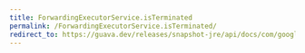 ```yaml
---
title: ForwardingExecutorService.isTerminated
permalink: /ForwardingExecutorService.isTerminated/
redirect_to: https://guava.dev/releases/snapshot-jre/api/docs/com/google/common/util/concurrent/ForwardingExecutorService.html#isTerminated--
---
```

